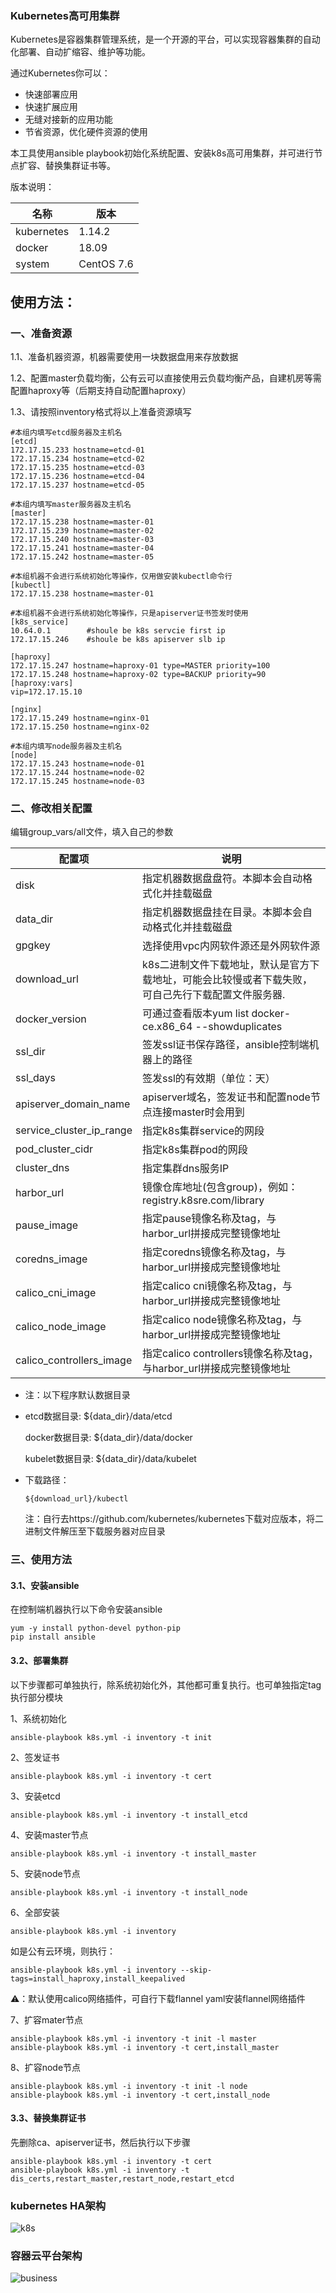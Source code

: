 ### Kubernetes高可用集群

Kubernetes是容器集群管理系统，是一个开源的平台，可以实现容器集群的自动化部署、自动扩缩容、维护等功能。

通过Kubernetes你可以：

- 快速部署应用
- 快速扩展应用
- 无缝对接新的应用功能
- 节省资源，优化硬件资源的使用



本工具使用ansible playbook初始化系统配置、安装k8s高可用集群，并可进行节点扩容、替换集群证书等。

版本说明：

| 名称       | 版本       |
| ---------- | ---------- |
| kubernetes | 1.14.2     |
| docker     | 18.09      |
| system     | CentOS 7.6 |



## 使用方法：

### 一、准备资源

1.1、准备机器资源，机器需要使用一块数据盘用来存放数据

1.2、配置master负载均衡，公有云可以直接使用云负载均衡产品，自建机房等需配置haproxy等（后期支持自动配置haproxy）

1.3、请按照inventory格式将以上准备资源填写

```
#本组内填写etcd服务器及主机名
[etcd]
172.17.15.233 hostname=etcd-01
172.17.15.234 hostname=etcd-02
172.17.15.235 hostname=etcd-03
172.17.15.236 hostname=etcd-04
172.17.15.237 hostname=etcd-05

#本组内填写master服务器及主机名
[master]
172.17.15.238 hostname=master-01
172.17.15.239 hostname=master-02
172.17.15.240 hostname=master-03
172.17.15.241 hostname=master-04
172.17.15.242 hostname=master-05

#本组机器不会进行系统初始化等操作，仅用做安装kubectl命令行
[kubectl]
172.17.15.238 hostname=master-01

#本组机器不会进行系统初始化等操作，只是apiserver证书签发时使用
[k8s_service]
10.64.0.1        #shoule be k8s servcie first ip
172.17.15.246    #shoule be k8s apiserver slb ip

[haproxy]
172.17.15.247 hostname=haproxy-01 type=MASTER priority=100
172.17.15.248 hostname=haproxy-02 type=BACKUP priority=90
[haproxy:vars]
vip=172.17.15.10

[nginx]
172.17.15.249 hostname=nginx-01
172.17.15.250 hostname=nginx-02

#本组内填写node服务器及主机名
[node]
172.17.15.243 hostname=node-01
172.17.15.244 hostname=node-02
172.17.15.245 hostname=node-03
```



###  二、修改相关配置

编辑group_vars/all文件，填入自己的参数

| 配置项                   | 说明                                                         |
| ------------------------ | ------------------------------------------------------------ |
| disk                     | 指定机器数据盘盘符。本脚本会自动格式化并挂载磁盘             |
| data_dir                 | 指定机器数据盘挂在目录。本脚本会自动格式化并挂载磁盘         |
| gpgkey                   | 选择使用vpc内网软件源还是外网软件源                          |
| download_url             | k8s二进制文件下载地址，默认是官方下载地址，可能会比较慢或者下载失败，可自己先行下载配置文件服务器. |
| docker_version           | 可通过查看版本yum list docker-ce.x86_64 --showduplicates     |
| ssl_dir                  | 签发ssl证书保存路径，ansible控制端机器上的路径               |
| ssl_days                 | 签发ssl的有效期（单位：天）                                  |
| apiserver_domain_name    | apiserver域名，签发证书和配置node节点连接master时会用到      |
| service_cluster_ip_range | 指定k8s集群service的网段                                     |
| pod_cluster_cidr         | 指定k8s集群pod的网段                                         |
| cluster_dns              | 指定集群dns服务IP                                            |
| harbor_url               | 镜像仓库地址(包含group)，例如：registry.k8sre.com/library    |
| pause_image              | 指定pause镜像名称及tag，与harbor_url拼接成完整镜像地址       |
| coredns_image            | 指定coredns镜像名称及tag，与harbor_url拼接成完整镜像地址     |
| calico_cni_image         | 指定calico cni镜像名称及tag，与harbor_url拼接成完整镜像地址  |
| calico_node_image        | 指定calico node镜像名称及tag，与harbor_url拼接成完整镜像地址 |
| calico_controllers_image | 指定calico controllers镜像名称及tag，与harbor_url拼接成完整镜像地址 |

- 注：以下程序默认数据目录

- etcd数据目录: ${data_dir}/data/etcd

  docker数据目录: ${data_dir}/data/docker

  kubelet数据目录: ${data_dir}/data/kubelet

- 下载路径：

  ```
  ${download_url}/kubectl
  ```

  注：自行去https://github.com/kubernetes/kubernetes下载对应版本，将二进制文件解压至下载服务器对应目录

### 三、使用方法

#### 3.1、安装ansible

在控制端机器执行以下命令安装ansible

```
yum -y install python-devel python-pip
pip install ansible
```

#### 3.2、部署集群

以下步骤都可单独执行，除系统初始化外，其他都可重复执行。也可单独指定tag执行部分模块

1、系统初始化

```
ansible-playbook k8s.yml -i inventory -t init
```

2、签发证书

```
ansible-playbook k8s.yml -i inventory -t cert
```

3、安装etcd

```
ansible-playbook k8s.yml -i inventory -t install_etcd
```

4、安装master节点

```
ansible-playbook k8s.yml -i inventory -t install_master
```

5、安装node节点

```
ansible-playbook k8s.yml -i inventory -t install_node
```

6、全部安装

```
ansible-playbook k8s.yml -i inventory
```

如是公有云环境，则执行：

```
ansible-playbook k8s.yml -i inventory --skip-tags=install_haproxy,install_keepalived
```

⚠️：默认使用calico网络插件，可自行下载flannel yaml安装flannel网络插件

7、扩容mater节点

```
ansible-playbook k8s.yml -i inventory -t init -l master
ansible-playbook k8s.yml -i inventory -t cert,install_master 
```

8、扩容node节点

```
ansible-playbook k8s.yml -i inventory -t init -l node
ansible-playbook k8s.yml -i inventory -t cert,install_node
```

#### 3.3、替换集群证书

先删除ca、apiserver证书，然后执行以下步骤

```
ansible-playbook k8s.yml -i inventory -t cert
ansible-playbook k8s.yml -i inventory -t dis_certs,restart_master,restart_node,restart_etcd
```



### kubernetes HA架构

![k8s](kubernetes.png)



### 容器云平台架构

![business](business.jpeg)
